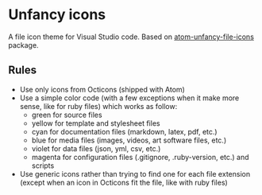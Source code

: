 # Unfancy icons

A file icon theme for Visual Studio code.
Based on [atom-unfancy-file-icons][atom-extension] package.

## Rules

- Use only icons from Octicons (shipped with Atom)
- Use a simple color code (with a few exceptions when it make more sense,
  like for ruby files) which works as follow:
  - green for source files
  - yellow for template and stylesheet files
  - cyan for documentation files (markdown, latex, pdf, etc.)
  - blue for media files (images, videos, art software files, etc.)
  - violet for data files (json, yml, csv, etc.)
  - magenta for configuration files (.gitignore, .ruby-version, etc.) and scripts
- Use generic icons rather than trying to find one for each file extension
  (except when an icon in Octicons fit the file, like with ruby files)

[atom-extension]: https://github.com/abe33/atom-unfancy-file-icons
